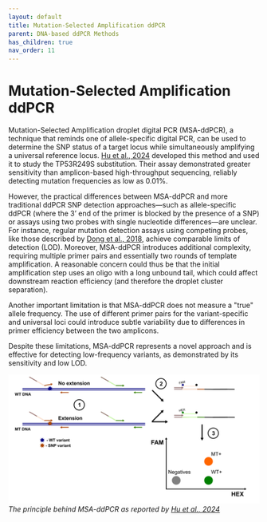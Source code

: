 ```yaml
---
layout: default
title: Mutation-Selected Amplification ddPCR
parent: DNA-based ddPCR Methods
has_children: true
nav_order: 11
---
```


# Mutation-Selected Amplification ddPCR

Mutation-Selected Amplification droplet digital PCR (MSA-ddPCR), a technique that reminds one of allele-specific digital PCR, can be used to determine the SNP status of a target locus while simultaneously amplifying a universal reference locus. [Hu et al., 2024](https://www.sciencedirect.com/science/article/abs/pii/S000326702400730X) developed this method and used it to study the TP53R249S substitution. Their assay demonstrated greater sensitivity than amplicon-based high-throughput sequencing, reliably detecting mutation frequencies as low as 0.01%.

However, the practical differences between MSA-ddPCR and more traditional ddPCR SNP detection approaches—such as allele-specific ddPCR (where the 3’ end of the primer is blocked by the presence of a SNP) or assays using two probes with single nucleotide differences—are unclear. For instance, regular mutation detection assays using competing probes, like those described by [Dong et al., 2018](https://www.nature.com/articles/s41598-018-27368-3), achieve comparable limits of detection (LOD). Moreover, MSA-ddPCR introduces additional complexity, requiring multiple primer pairs and essentially two rounds of template amplification. A reasonable concern could thus be that the initial amplification step uses an oligo with a long unbound tail, which could affect downstream reaction efficiency (and therefore the droplet cluster separation).

Another important limitation is that MSA-ddPCR does not measure a "true" allele frequency. The use of different primer pairs for the variant-specific and universal loci could introduce subtle variability due to differences in primer efficiency between the two amplicons.

Despite these limitations, MSA-ddPCR represents a novel approach and is effective for detecting low-frequency variants, as demonstrated by its sensitivity and low LOD.

![MSAddPCR.png](Mutation-Selected%20Amplification%20ddPCR/MSAddPCR.png)\
*The principle behind MSA-ddPCR as reported by [Hu et al., 2024](https://www.sciencedirect.com/science/article/abs/pii/S000326702400730X)*
